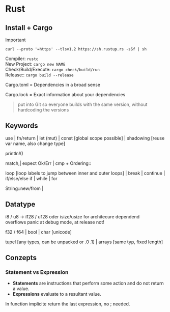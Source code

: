 # Rust

## Install + Cargo
> [!IMPORTANT]
> `curl --proto '=https' --tlsv1.2 https://sh.rustup.rs -sSf | sh`

Compiler: `rustc` \
New Project: `cargo new NAME` \
Check/Build/Execute: `cargo check/build/run` \
Release:: `cargo build --release`

Cargo.toml = Dependencies in a broad sense 

Cargo.lock = Exact information about your dependencies
> put into Git so everyone builds with the same version, without hardcoding the versions

## Keywords
use | fn/return | let (mut) | const [global scope possible] | shadowing [reuse var name, also change type]

println!()

match,| expect Ok/Err | cmp + Ordering::

loop [loop labels to jump between inner and outer loops] | break | continue | if/else/else if | while | for

String::new/from | 

## Datatype
i8 / u8 -> i128 / u128 oder isize/usize for architecure dependend \
overflows panic at debug mode, at release not!

f32 / f64 | bool | char [unicode]

tupel [any types, can be unpacked or .0 .1] | arrays [same typ, fixed length]

## Conzepts

### Statement vs Expression
- **Statements** are instructions that perform some action and do not return a value.
- **Expressions** evaluate to a resultant value.

In function implicite return the last expression, no ; needed.
